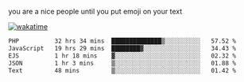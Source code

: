 you are a nice people until you put emoji on your text

[![wakatime](https://wakatime.com/badge/user/87646243-158a-4241-a3cb-668e1fa2dbb8.svg)](https://wakatime.com/@87646243-158a-4241-a3cb-668e1fa2dbb8)
<!--START_SECTION:waka-->

```txt
PHP          32 hrs 34 mins  ██████████████▒░░░░░░░░░░   57.52 %
JavaScript   19 hrs 29 mins  ████████▓░░░░░░░░░░░░░░░░   34.43 %
EJS          1 hr 18 mins    ▓░░░░░░░░░░░░░░░░░░░░░░░░   02.32 %
JSON         1 hr 3 mins     ▒░░░░░░░░░░░░░░░░░░░░░░░░   01.88 %
Text         48 mins         ▒░░░░░░░░░░░░░░░░░░░░░░░░   01.42 %
```

<!--END_SECTION:waka-->
